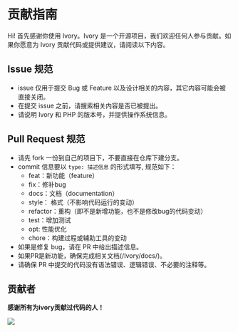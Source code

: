 # 贡献指南

Hi! 首先感谢你使用 Ivory。Ivory 是一个开源项目，我们欢迎任何人参与贡献。如果你愿意为 Ivory 贡献代码或提供建议，请阅读以下内容。

## Issue 规范

- issue 仅用于提交 Bug 或 Feature 以及设计相关的内容，其它内容可能会被直接关闭。
- 在提交 issue 之前，请搜索相关内容是否已被提出。
- 请说明 Ivory 和 PHP 的版本号，并提供操作系统信息。

## Pull Request 规范

- 请先 fork 一份到自己的项目下，不要直接在仓库下建分支。
- commit 信息要以 `type: 描述信息` 的形式填写, 规范如下：
  - feat：新功能（feature）
  - fix：修补bug
  - docs：文档（documentation）
  - style： 格式（不影响代码运行的变动）
  - refactor：重构（即不是新增功能，也不是修改bug的代码变动）
  - test：增加测试
  - opt: 性能优化
  - chore：构建过程或辅助工具的变动
- 如果是修复 bug，请在 PR 中给出描述信息。
- 如果PR是新功能，确保完成相关文档(/Ivory/docs/)。
- 请确保 PR 中提交的代码没有语法错误、逻辑错误、不必要的注释等。

## 贡献者

<b>感谢所有为ivory贡献过代码的人！</b>

<a href="https://github.com/naroat/ivory/graphs/contributors">
  <img src="https://contrib.rocks/image?repo=naroat/ivory" />
</a>